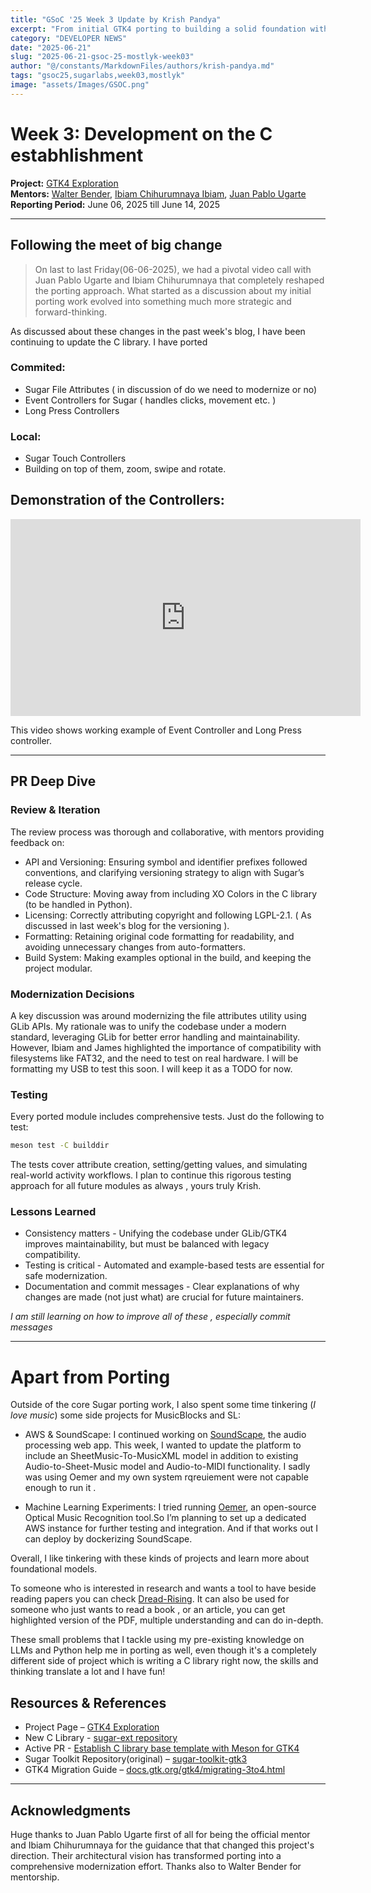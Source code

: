 ```yaml
---
title: "GSoC '25 Week 3 Update by Krish Pandya"
excerpt: "From initial GTK4 porting to building a solid foundation with separate C and Python libraries"
category: "DEVELOPER NEWS"
date: "2025-06-21"
slug: "2025-06-21-gsoc-25-mostlyk-week03"
author: "@/constants/MarkdownFiles/authors/krish-pandya.md"
tags: "gsoc25,sugarlabs,week03,mostlyk"
image: "assets/Images/GSOC.png"
---
```


<!-- markdownlint-disable -->

# Week 3: Development on the C estabhlishment

**Project:** [GTK4 Exploration](https://summerofcode.withgoogle.com/programs/2025/projects/rsHsYZKy)  
**Mentors:** [Walter Bender](https://github.com/walterbender), [Ibiam Chihurumnaya Ibiam](https://github.com/chimosky), [Juan Pablo Ugarte](https://github.com/xjuan)       
**Reporting Period:** June 06, 2025 till June 14, 2025  

---


## Following the meet of big change

> On last to last Friday(06-06-2025), we had a pivotal video call with Juan Pablo Ugarte and Ibiam Chihurumnaya that completely reshaped the porting approach.
What started as a discussion about my initial porting work evolved into something much more strategic and forward-thinking.

As discussed about these changes in the past week's blog, I have been continuing to update the C library. I have ported 

### Commited:

- Sugar File Attributes ( in discussion of do we need to modernize or no)
- Event Controllers for Sugar ( handles clicks, movement etc. )
- Long Press Controllers 

### Local:

- Sugar Touch Controllers
- Building on top of them, zoom, swipe and rotate.


## Demonstration of the Controllers:

<iframe width="560" height="315" src="https://www.youtube.com/embed/m0gwwo_0ZDE?si=M0ljKFFGuwAqAzrf" title="YouTube video player" frameborder="0" allow="accelerometer; autoplay; clipboard-write; encrypted-media; gyroscope; picture-in-picture; web-share" referrerpolicy="strict-origin-when-cross-origin" allowfullscreen></iframe>

This video shows working example of Event Controller and Long Press controller.

---

## PR Deep Dive

### Review & Iteration

The review process was thorough and collaborative, with mentors providing feedback on:

- API and Versioning: Ensuring symbol and identifier prefixes followed conventions, and clarifying versioning strategy to align with Sugar’s release cycle.
- Code Structure: Moving away from including XO Colors in the C library (to be handled in Python).
- Licensing: Correctly attributing copyright and following LGPL-2.1. ( As discussed in last week's blog for the versioning ).
- Formatting: Retaining original code formatting for readability, and avoiding unnecessary changes from auto-formatters.
- Build System: Making examples optional in the build, and keeping the project modular.

### Modernization Decisions

A key discussion was around modernizing the file attributes utility using GLib APIs. My rationale was to unify the codebase under a modern standard, leveraging GLib for better error handling and maintainability. However, Ibiam and James highlighted the importance of compatibility with filesystems like FAT32, and the need to test on real hardware. I will be formatting my USB to test this soon. I will keep it as a TODO for now.

### Testing

Every ported module includes comprehensive tests. Just do the following to test:

```bash
meson test -C builddir
```

The tests cover attribute creation, setting/getting values, and simulating real-world activity workflows. I plan to continue this rigorous testing approach for all future modules as always , yours truly Krish.

### Lessons Learned

- Consistency matters - Unifying the codebase under GLib/GTK4 improves maintainability, but must be balanced with legacy compatibility.
- Testing is critical - Automated and example-based tests are essential for safe modernization.
- Documentation and commit messages - Clear explanations of why changes are made (not just what) are crucial for future maintainers.

 _I am still learning on how to improve all of these , especially commit messages_

---

# Apart from Porting

Outside of the core Sugar porting work, I also spent some time tinkering (_I love music_) some side projects for MusicBlocks and SL:

- AWS & SoundScape: I continued working on [SoundScape](https://soundscape.streamlit.app/), the audio processing web app.
This week, I wanted to update the platform to include an SheetMusic-To-MusicXML model in addition to existing Audio-to-Sheet-Music model and  Audio-to-MIDI functionality.
I sadly was using Oemer and my own system rqreuiement were not capable enough to run it .

- Machine Learning Experiments: I tried running [Oemer](https://github.com/BreezeWhite/oemer), an open-source Optical Music Recognition tool.So I’m planning to set up a dedicated AWS instance for further testing and integration. And if that works out I can deploy by dockerizing SoundScape.

Overall, I like tinkering with these kinds of projects and learn more about foundational models.

To someone who is interested in research and wants a tool to have beside reading papers you can check [Dread-Rising](https://dread-rising.streamlit.app/). It can also be used for someone who just wants to read a book , or an article, you can get highlighted version of the PDF, multiple understanding and can do in-depth.

These small problems that I tackle using my pre-existing knowledge on LLMs and Python help me in porting as well, even though it's a completely different side of project which is writing a C library right now, the skills and thinking translate a lot and I have fun!

## Resources & References

- Project Page – [GTK4 Exploration](https://summerofcode.withgoogle.com/programs/2025/projects/rsHsYZKy)
- New C Library - [sugar-ext repository](https://github.com/sugarlabs/sugar-ext)
- Active PR - [Establish C library base template with Meson for GTK4](https://github.com/sugarlabs/sugar-ext/pull/1)
- Sugar Toolkit Repository(original) – [sugar-toolkit-gtk3](https://github.com/sugarlabs/sugar-toolkit-gtk3)
- GTK4 Migration Guide – [docs.gtk.org/gtk4/migrating-3to4.html](https://docs.gtk.org/gtk4/migrating-3to4.html)


---

## Acknowledgments

Huge thanks to Juan Pablo Ugarte first of all for being the official mentor and Ibiam Chihurumnaya for the guidance that that changed this project's direction. Their architectural vision has transformed porting into a comprehensive modernization effort. Thanks also to Walter Bender for mentorship.



